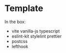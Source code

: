 # Template

In the box:

- vite vanilla-js typescript
- eslint-kit stylelint prettier
- postcss
- lefthook